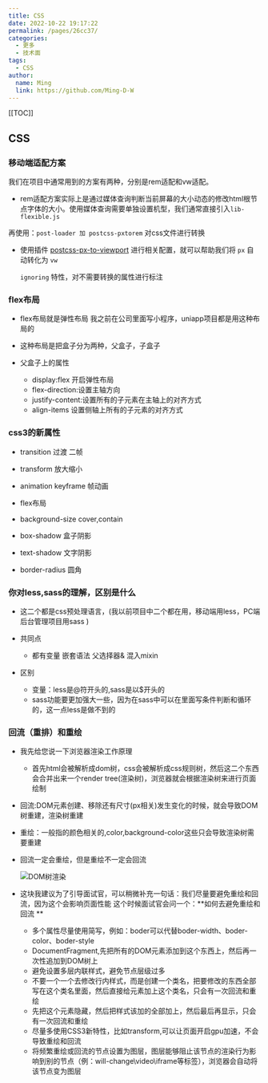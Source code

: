 ```yaml
---
title: CSS
date: 2022-10-22 19:17:22
permalink: /pages/26cc37/
categories:
  - 更多
  - 技术面
tags:
  - CSS
author: 
  name: Ming
  link: https://github.com/Ming-D-W
---
```


[[TOC]]

## CSS

### 移动端适配方案

我们在项目中通常用到的方案有两种，分别是rem适配和vw适配。

- rem适配方案实际上是通过媒体查询判断当前屏幕的大小动态的修改html根节点字体的大小。使用媒体查询需要单独设置机型，我们通常直接引入`lib-flexible.js`

再使用：`post-loader 加 postcss-pxtorem` 对css文件进行转换

- 使用插件 [postcss-px-to-viewport](https://link.juejin.cn/?target=https%3A%2F%2Fgithub.com%2Fevrone%2Fpostcss-px-to-viewport%2Fblob%2Fmaster%2FREADME_CN.md) 进行相关配置，就可以帮助我们将 `px` 自动转化为 `vw`

  `ignoring` 特性，对不需要转换的属性进行标注



### flex布局

- flex布局就是弹性布局 我之前在公司里面写小程序，uniapp项目都是用这种布局的

- 这种布局是把盒子分为两种，父盒子，子盒子

- 父盒子上的属性
  - display:flex 开启弹性布局
  - flex-direction:设置主轴方向
  - justify-content:设置所有的子元素在主轴上的对齐方式
  - align-items 设置侧轴上所有的子元素的对齐方式


### css3的新属性

- transition 过渡 二帧

- transform 放大缩小

- animation keyframe 帧动画

- flex布局

- background-size cover,contain

- box-shadow 盒子阴影

- text-shadow 文字阴影

- border-radius 圆角


### 你对less,sass的理解，区别是什么

- 这二个都是css预处理语言，(我以前项目中二个都在用，移动端用less，PC端后台管理项目用sass )

- 共同点
  - 都有变量 嵌套语法 父选择器& 混入mixin

- 区别
  - 变量：less是@符开头的,sass是以$开头的
  - sass功能要更加强大一些，因为在sass中可以在里面写条件判断和循环的，这一点less是做不到的

### 回流（重排）和重绘

- 我先给您说一下浏览器渲染工作原理 
  - 首先html会被解析成dom树，css会被解析成css规则树，然后这二个东西会合并出来一个render tree(渲染树)，浏览器就会根据渲染树来进行页面绘制
  
- 回流:DOM元素创建、移除还有尺寸(px相关)发生变化的时候，就会导致DOM树重建，渲染树重建 

- 重绘：一般指的颜色相关的,color,background-color这些只会导致渲染树需要重建 

- 回流一定会重绘，但是重绘不一定会回流 

  ![DOM树渲染](https://photo-album-1314189846.cos.ap-shanghai.myqcloud.com/202304072028450.png) 

- 这块我建议为了引导面试官，可以稍微补充一句话：我们尽量要避免重绘和回流，因为这个会影响页面性能 这个时候面试官会问一个：**如何去避免重绘和回流 **

  - 多个属性尽量使用简写，例如：boder可以代替boder-width、boder-color、boder-style
  - DocumentFragment,先把所有的DOM元素添加到这个东西上，然后再一次性追加到DOM树上
  - 避免设置多层内联样式，避免节点层级过多
  - 不要一个一个去修改行内样式，而是创建一个类名，把要修改的东西全部写在这个类名里面，然后直接给元素加上这个类名，只会有一次回流和重绘
  - 先把这个元素隐藏，然后把样式该加的全部加上，然后最后再显示，只会有一次回流和重绘
  - 尽量多使用CSS3新特性，比如transform,可以让页面开启gpu加速，不会导致重绘和回流
  - 将频繁重绘或回流的节点设置为图层，图层能够阻止该节点的渲染行为影响到别的节点（例：will-change\video\iframe等标签），浏览器会自动将该节点变为图层

